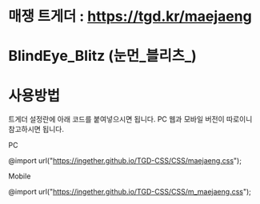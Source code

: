 # 매쟁 트게더 : https://tgd.kr/maejaeng #
# BlindEye_Blitz (눈먼_블리츠_) #
# 사용방법 #

트게더 설정란에 아래 코드를 붙여넣으시면 됩니다. PC 웹과 모바일 버전이 따로이니 참고하시면 됩니다.

PC

@import url("https://ingether.github.io/TGD-CSS/CSS/maejaeng.css");

Mobile

@import url("https://ingether.github.io/TGD-CSS/CSS/m_maejaeng.css");
